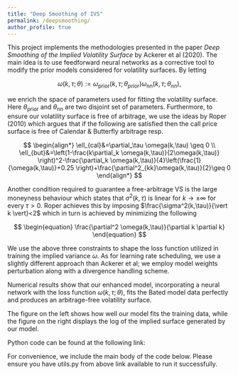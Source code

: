 ```yaml
---
title: "Deep Smoothing of IVS"
permalink: /deepsmoothing/
author_profile: true
---
```


This project implements the methodologies presented in the paper *Deep Smoothing of the Implied Volatility Surface* by Ackerer et al (2020). The main idea is to use feedforward neural networks as a corrective tool to modify the prior models considered for volatility surfaces. By letting

$$
\begin{equation}
\omega(k,\tau; \theta):= \omega_{\text{prior}}(k,\tau;\theta_{prior})\omega_{\text{nn}}(k,\tau;\theta_{nn}),
\end{equation}
$$

we enrich the space of parameters used for fitting the volatility surface. Here $\theta_{\text{prior}}$ and $\theta_{\text{nn}}$ are two disjoint set of parameters. Furthermore, to ensure our volatility surface is free of arbitrage, we use the ideas by Roper (2010) which argues that if the following are satisfied then the call price surface is free of Calendar \& Butterfly arbitrage resp.

$$
\begin{align*}
\ell_{cal}&=\partial_\tau \omega(k,\tau) \geq 0 \\
    \ell_{but}&=\left(1-\frac{k\partial_k \omega(k,\tau)}{2\omega(k,\tau)} \right)^2-\frac{\partial_k \omega(k,\tau)}{4}\left(\frac{1}{\omega(k,\tau)}+0.25 \right)+\frac{\partial^2_{kk}\omega(k,\tau)}{2}\geq 0  
\end{align*}
$$

Another condition required to guarantee a free-arbitrage VS is the large moneyness behaviour which states that $\sigma^2(k,\tau)$ is linear for $k\to \pm \infty$ for every $\tau>0$. Roper achieves this by imposing $\frac{\sigma^2(k,\tau)}{\vert k \vert}<2$ which in turn is achieved by minimizing the following 

$$
\begin{equation}
    \frac{\partial^2 \omega(k,\tau)}{\partial k \partial k}  
\end{equation}
$$

We use the above three constraints to shape the loss function utilized in training the implied variance $\omega$. As for learning rate scheduling, we use a slightly different approach than Ackerer et al;  we employ model weights perturbation along with a divergence handling scheme. 


Numerical results show that our enhanced model, incorporating a neural network with the loss function $\omega(k,\tau; \theta)$, fits the Bated model data perfectly and produces an arbitrage-free volatility surface. 


The figure on the left shows how well our model fits the training data, while the figure on the right displays the log of the implied surface generated by our model.

Python code can be found at the following link:

For convenience, we include the main body of the code below. Please ensure you have utils.py from above link available to run it successfully.
